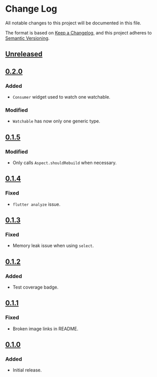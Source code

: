 # Change Log

All notable changes to this project will be documented in this file.

The format is based on [Keep a Changelog](https://keepachangelog.com/en/1.0.0/),
and this project adheres to [Semantic Versioning](https://semver.org/spec/v2.0.0.html).

## [Unreleased]

## [0.2.0]
### Added
- `Consumer` widget used to watch one watchable.

### Modified
- `Watchable` has now only one generic type.

## [0.1.5] 
### Modified
- Only calls `Aspect.shouldRebuild` when necessary.

## [0.1.4] 
### Fixed
- `flutter analyze` issue.

## [0.1.3] 
### Fixed
- Memory leak issue when using `select`.

## [0.1.2] 
### Added
- Test coverage badge.

## [0.1.1] 
### Fixed
- Broken image links in README.

## [0.1.0] 
### Added
- Initial release.

[Unreleased]: https://github.com/letsar/binder/compare/v0.2.0...HEAD
[0.2.0]: https://github.com/letsar/binder/compare/releases/tag/v0.2.0
[0.1.5]: https://github.com/letsar/binder/compare/releases/tag/v0.1.5
[0.1.4]: https://github.com/letsar/binder/compare/releases/tag/v0.1.4
[0.1.3]: https://github.com/letsar/binder/compare/releases/tag/v0.1.3
[0.1.2]: https://github.com/letsar/binder/compare/releases/tag/v0.1.2
[0.1.1]: https://github.com/letsar/binder/compare/releases/tag/v0.1.1
[0.1.0]: https://github.com/letsar/binder/compare/releases/tag/v0.1.0

